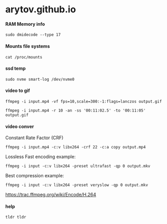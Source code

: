 # arytov.github.io


#### RAM Memory info
```
sudo dmidecode --type 17
```

#### Mounts file systems
```
cat /proc/mounts
```

#### ssd temp
```
sudo nvme smart-log /dev/nvme0 
```

#### video to gif
```
ffmpeg -i input.mp4 -vf fps=10,scale=300:-1:flags=lanczos output.gif
```

```
ffmpeg -i input.mp4 -r 10 -an -ss '00:11:02.5' -to '00:11:05' output.gif
```

#### video conver
Constant Rate Factor (CRF)
```
ffmpeg -i input.mp4 -c:v libx264 -crf 22 -c:a copy output.mp4
```


Lossless
Fast encoding example:
```
ffmpeg -i input -c:v libx264 -preset ultrafast -qp 0 output.mkv
```
Best compression example:
```
ffmpeg -i input -c:v libx264 -preset veryslow -qp 0 output.mkv
```

https://trac.ffmpeg.org/wiki/Encode/H.264

#### help
```
tldr tldr
```
